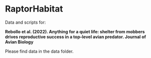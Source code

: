 # RaptorHabitat
Data and scripts for: 


**Rebollo et al. (2022). Anything for a quiet life: shelter from mobbers drives reproductive success in a top-level avian predator. Journal of Avian Biology**


Please find data in the data folder.

